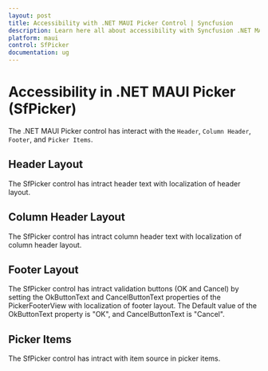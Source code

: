 ```yaml
---
layout: post
title: Accessibility with .NET MAUI Picker Control | Syncfusion
description: Learn here all about accessibility with Syncfusion .NET MAUI Picker (SfPicker) control.
platform: maui
control: SfPicker
documentation: ug
---
```


# Accessibility in .NET MAUI Picker (SfPicker)

The .NET MAUI Picker control has interact with the `Header`, `Column Header`, `Footer`, and `Picker Items`.

## Header Layout

The SfPicker control has intract header text with localization of header layout.

## Column Header Layout

The SfPicker control has intract column header text with localization of column header layout.

## Footer Layout

The SfPicker control has intract validation buttons (OK and Cancel) by setting the OkButtonText and CancelButtonText properties of the PickerFooterView with localization of footer layout. The Default value of the OkButtonText property is "OK", and CancelButtonText is "Cancel".

## Picker Items

The SfPicker control has intract with item source in picker items.